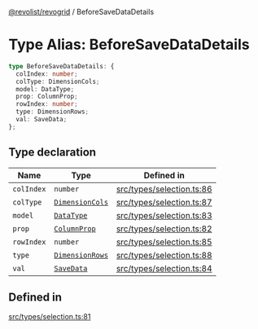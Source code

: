 [@revolist/revogrid](README.md) / BeforeSaveDataDetails

# Type Alias: BeforeSaveDataDetails

```ts
type BeforeSaveDataDetails: {
  colIndex: number;
  colType: DimensionCols;
  model: DataType;
  prop: ColumnProp;
  rowIndex: number;
  type: DimensionRows;
  val: SaveData;
};
```

## Type declaration

| Name | Type | Defined in |
| ------ | ------ | ------ |
| `colIndex` | `number` | [src/types/selection.ts:86](https://github.com/revolist/revogrid/blob/179ef4790c9da8e1216f1005cb3571a276adbd08/src/types/selection.ts#L86) |
| `colType` | [`DimensionCols`](TypeAlias.DimensionCols.md) | [src/types/selection.ts:87](https://github.com/revolist/revogrid/blob/179ef4790c9da8e1216f1005cb3571a276adbd08/src/types/selection.ts#L87) |
| `model` | [`DataType`](TypeAlias.DataType.md) | [src/types/selection.ts:83](https://github.com/revolist/revogrid/blob/179ef4790c9da8e1216f1005cb3571a276adbd08/src/types/selection.ts#L83) |
| `prop` | [`ColumnProp`](TypeAlias.ColumnProp.md) | [src/types/selection.ts:82](https://github.com/revolist/revogrid/blob/179ef4790c9da8e1216f1005cb3571a276adbd08/src/types/selection.ts#L82) |
| `rowIndex` | `number` | [src/types/selection.ts:85](https://github.com/revolist/revogrid/blob/179ef4790c9da8e1216f1005cb3571a276adbd08/src/types/selection.ts#L85) |
| `type` | [`DimensionRows`](TypeAlias.DimensionRows.md) | [src/types/selection.ts:88](https://github.com/revolist/revogrid/blob/179ef4790c9da8e1216f1005cb3571a276adbd08/src/types/selection.ts#L88) |
| `val` | [`SaveData`](TypeAlias.SaveData.md) | [src/types/selection.ts:84](https://github.com/revolist/revogrid/blob/179ef4790c9da8e1216f1005cb3571a276adbd08/src/types/selection.ts#L84) |

## Defined in

[src/types/selection.ts:81](https://github.com/revolist/revogrid/blob/179ef4790c9da8e1216f1005cb3571a276adbd08/src/types/selection.ts#L81)

